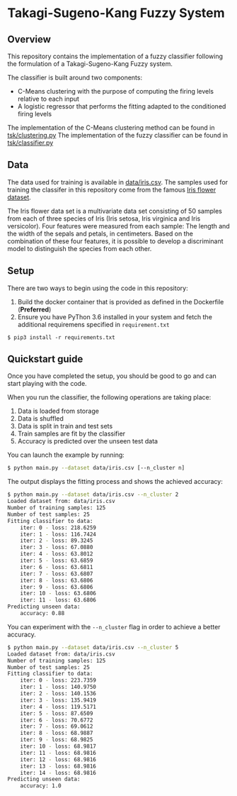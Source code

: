 # Takagi-Sugeno-Kang Fuzzy System

## Overview

This repository contains the implementation of a fuzzy classifier following the formulation of a Takagi-Sugeno-Kang Fuzzy system.

The classifier is built around two components:
* C-Means clustering with the purpose of computing the firing levels relative to each input
* A logistic regressor that performs the fitting adapted to the conditioned firing levels

The implementation of the C-Means clustering method can be found in [tsk/clustering.py](tsk/clustering.py)
The implementation of the fuzzy classifier can be found in [tsk/classifier.py](tsk/classifier.py)

## Data

The data used for training is available in [data/iris.csv](data/iris.csv). The samples used for training the classifer
in this repository come from the famous [Iris flower dataset](https://en.wikipedia.org/wiki/Iris_flower_data_set).

The Iris flower data set is a multivariate data set consisting of 50 samples from each of three species of Iris 
(Iris setosa, Iris virginica and Iris versicolor). Four features were measured from each sample: The length and the width
 of the sepals and petals, in centimeters. Based on the combination of these four features, it is possible to develop a 
 discriminant model to distinguish the species from each other.

## Setup

There are two ways to begin using the code in this repository:

1. Build the docker container that is provided as defined in the Dockerfile (**Preferred**)
2. Ensure you have PyThon 3.6 installed in your system and fetch the additional requiremens specified in ``requirement.txt``

```
$ pip3 install -r requirements.txt
```


## Quickstart guide 

Once you have completed the setup, you should be good to go and can start playing with the code.

When you run the classifier, the following operations are taking place:

1. Data is loaded from storage
2. Data is shuffled
3. Data is split in train and test sets
4. Train samples are fit by the classifier
5. Accuracy is predicted over the unseen test data

You can launch the example by running:

```bash
$ python main.py --dataset data/iris.csv [--n_cluster n] 
```

The output displays the fitting process and shows the achieved accuracy:

```bash
$ python main.py --dataset data/iris.csv --n_cluster 2
Loaded dataset from: data/iris.csv
Number of training samples: 125
Number of test samples: 25
Fitting classifier to data:
	iter: 0 - loss: 218.6259
	iter: 1 - loss: 116.7424
	iter: 2 - loss: 89.3245
	iter: 3 - loss: 67.0880
	iter: 4 - loss: 63.8012
	iter: 5 - loss: 63.6859
	iter: 6 - loss: 63.6811
	iter: 7 - loss: 63.6807
	iter: 8 - loss: 63.6806
	iter: 9 - loss: 63.6806
	iter: 10 - loss: 63.6806
	iter: 11 - loss: 63.6806
Predicting unseen data:
	accuracy: 0.88
```

You can experiment with the ``--n_cluster`` flag in order to achieve a better accuracy.

```bash
$ python main.py --dataset data/iris.csv --n_cluster 5
Loaded dataset from: data/iris.csv
Number of training samples: 125
Number of test samples: 25
Fitting classifier to data:
	iter: 0 - loss: 223.7359
	iter: 1 - loss: 140.9750
	iter: 2 - loss: 140.1536
	iter: 3 - loss: 135.9419
	iter: 4 - loss: 119.5171
	iter: 5 - loss: 87.6509
	iter: 6 - loss: 70.6772
	iter: 7 - loss: 69.0612
	iter: 8 - loss: 68.9887
	iter: 9 - loss: 68.9825
	iter: 10 - loss: 68.9817
	iter: 11 - loss: 68.9816
	iter: 12 - loss: 68.9816
	iter: 13 - loss: 68.9816
	iter: 14 - loss: 68.9816
Predicting unseen data:
	accuracy: 1.0
```
